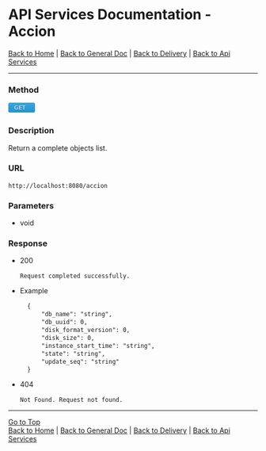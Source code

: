 # API Services Documentation - Accion

[Back to Home](/README.md) | [Back to General Doc](/docs/readme.md) | [Back to Delivery](/docs/markdown/delivery.md) | [Back to Api Services](/docs/markdown/api.md)

---

### Method
![get](../../images/method-get.png "get")

### Description
Return a complete objects list.

### URL
    http://localhost:8080/accion
### Parameters
- void

### Response
- 200 

    ``` 
    Request completed successfully.
    ```

- Example
   
    
        {
            "db_name": "string",
            "db_uuid": 0,
            "disk_format_version": 0,
            "disk_size": 0,
            "instance_start_time": "string",
            "state": "string",
            "update_seq": "string"
        }
    

- 404  

    ``` 
    Not Found. Request not found.
    ```  


---
[Go to Top](#markdown-header-api-services-documentation-accion)  
[Back to Home](/README.md) | [Back to General Doc](/docs/readme.md) | [Back to Delivery](/docs/markdown/delivery.md) | [Back to Api Services](/docs/markdown/api.md)